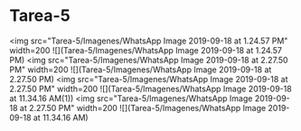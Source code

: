 # Tarea-5

<img src="Tarea-5/Imagenes/WhatsApp Image 2019-09-18 at 1.24.57 PM" width=200 ![](Tarea-5/Imagenes/WhatsApp Image 2019-09-18 at 1.24.57 PM)
<img src="Tarea-5/Imagenes/WhatsApp Image 2019-09-18 at 2.27.50 PM" width=200 ![](Tarea-5/Imagenes/WhatsApp Image 2019-09-18 at 2.27.50 PM)
<img src="Tarea-5/Imagenes/WhatsApp Image 2019-09-18 at 2.27.50 PM" width=200 ![](Tarea-5/Imagenes/WhatsApp Image 2019-09-18 at 11.34.16 AM(1))
<img src="Tarea-5/Imagenes/WhatsApp Image 2019-09-18 at 2.27.50 PM" width=200 ![](Tarea-5/Imagenes/WhatsApp Image 2019-09-18 at 11.34.16 AM)
